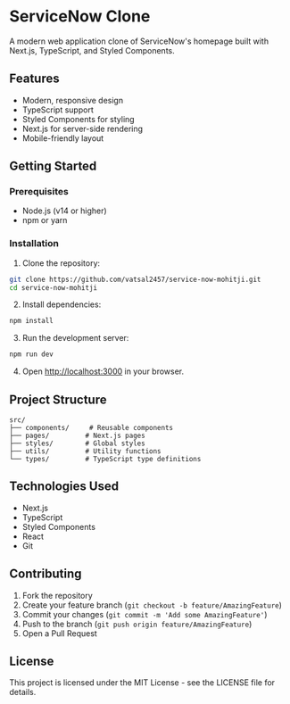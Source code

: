 # ServiceNow Clone

A modern web application clone of ServiceNow's homepage built with Next.js, TypeScript, and Styled Components.

## Features

- Modern, responsive design
- TypeScript support
- Styled Components for styling
- Next.js for server-side rendering
- Mobile-friendly layout

## Getting Started

### Prerequisites

- Node.js (v14 or higher)
- npm or yarn

### Installation

1. Clone the repository:
```bash
git clone https://github.com/vatsal2457/service-now-mohitji.git
cd service-now-mohitji
```

2. Install dependencies:
```bash
npm install
```

3. Run the development server:
```bash
npm run dev
```

4. Open [http://localhost:3000](http://localhost:3000) in your browser.

## Project Structure

```
src/
├── components/     # Reusable components
├── pages/         # Next.js pages
├── styles/        # Global styles
├── utils/         # Utility functions
└── types/         # TypeScript type definitions
```

## Technologies Used

- Next.js
- TypeScript
- Styled Components
- React
- Git

## Contributing

1. Fork the repository
2. Create your feature branch (`git checkout -b feature/AmazingFeature`)
3. Commit your changes (`git commit -m 'Add some AmazingFeature'`)
4. Push to the branch (`git push origin feature/AmazingFeature`)
5. Open a Pull Request

## License

This project is licensed under the MIT License - see the LICENSE file for details. 